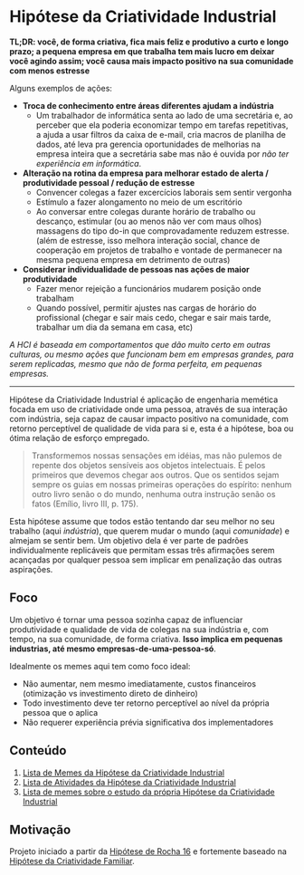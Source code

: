 # Hipótese da Criatividade Industrial
**TL;DR: você, de forma criativa, fica mais feliz e produtivo a curto e longo
prazo; a pequena empresa em que trabalha tem mais lucro em deixar você agindo
assim; você causa mais impacto positivo na sua comunidade com menos estresse**

Alguns exemplos de ações:

- **Troca de conhecimento entre áreas diferentes ajudam a indústria**
  - Um trabalhador de informática senta ao lado de uma secretária e, ao perceber
que ela poderia economizar tempo em tarefas repetitivas, a ajuda a usar filtros
da caixa de e-mail, cria macros de planilha de dados, até leva pra gerencia
oportunidades de melhorias na empresa inteira que a secretária sabe mas não é
ouvida por _não ter experiência em informática_.
- **Alteração na rotina da empresa para melhorar estado de alerta / produtividade
pessoal / redução de estresse**
  - Convencer colegas a fazer excercícios laborais sem sentir vergonha
  - Estímulo a fazer alongamento no meio de um escritório
  - Ao conversar entre colegas durante horário de trabalho ou descanço,
estimular (ou ao menos não ver com maus olhos) massagens do tipo do-in que
comprovadamente reduzem estresse. (além de estresse, isso melhora interação
social, chance de cooperação em projetos de trabalho e vontade de permanecer
na mesma pequena empresa em detrimento de outras)
- **Considerar individualidade de pessoas nas ações de maior produtividade**
  - Fazer menor rejeição a funcionários mudarem posição onde trabalham
  - Quando possível, permitir ajustes nas cargas de horário do profissional 
(chegar e sair mais cedo, chegar e sair mais tarde, trabalhar um dia da semana
em casa, etc)

_A HCI é baseada em comportamentos que dão muito certo em outras culturas, ou
mesmo ações que funcionam bem em empresas grandes, para serem replicadas, mesmo
que não de forma perfeita, em pequenas empresas._

----

Hipótese da Criatividade Industrial é aplicação de engenharia memética focada
em uso de criatividade onde uma pessoa, através de sua interação com
indústria, seja capaz de causar impacto positivo na comunidade, com retorno
perceptível de qualidade de vida para si e, esta é a hipótese, boa ou ótima
relação de esforço empregado.

> Transformemos nossas sensações em idéias, mas não pulemos de repente
> dos objetos sensíveis aos objetos intelectuais. É pelos primeiros que devemos
> chegar aos outros. Que os sentidos sejam sempre os guias em nossas primeiras
> operações do espírito: nenhum outro livro senão o do mundo, nenhuma outra
> instrução senão os fatos (Emílio, livro III, p. 175).

Esta hipótese assume que todos estão tentando dar seu melhor no seu trabalho
(aqui _indústria_), que querem mudar o mundo (aqui _comunidade_) e almejam
se sentir bem. Um objetivo dela é ver parte de padrões individualmente
replicáveis que permitam essas três afirmações serem acançadas por qualquer
pessoa sem implicar em penalização das outras aspirações.

## Foco

Um objetivo é tornar uma pessoa sozinha capaz de influenciar produtividade e
qualidade de vida de colegas na sua indústria e, com tempo, na sua comunidade,
de forma criativa. **Isso implica em pequenas industrias, até mesmo
empresas-de-uma-pessoa-só**.

Idealmente os memes aqui tem como foco ideal:

- Não aumentar, nem mesmo imediatamente, custos financeiros (otimização vs 
investimento direto de dinheiro)
- Todo investimento deve ter retorno perceptível ao nível da própria pessoa
que o aplica
- Não requerer experiência prévia significativa dos implementadores

## Conteúdo

1. [Lista de Memes da Hipótese da Criatividade Industrial](meme/index.md)
2. [Lista de Atividades da Hipótese da Criatividade Industrial](atividade/index.md)
3. [Lista de memes sobre o estudo da própria Hipótese da Criatividade Industrial](memetica/index.md)

## Motivação
Projeto iniciado a partir da [Hipótese de Rocha 16](https://github.com/fititnt/hipoteses-de-rocha)
e fortemente baseado na [Hipótese da Criatividade Familiar](https://github.com/fititnt/criatividade-familiar).


<!--
---

Eu desenvolvo software. Tento pensar o mundo de uma forma lógica, mas apenas
isso não é suficiente. Desde cedo eu sempre me preocupei com minhas relações
com comunidades, sendo mais conhecido com a de software livre. Algumas vezes
essa relação entra em conflito com a vida profissional e pessoal, algo que é
especialmente desafiador conforme o nível de dedicação que tentamos dar.
-->

